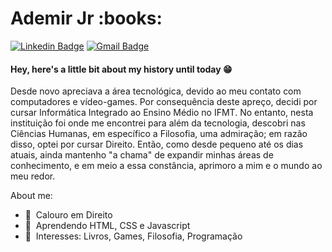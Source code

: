 <h1> Ademir Jr :books:</h1> 

[![Linkedin Badge](https://img.shields.io/badge/-Linkedin-blue?style=flat-square&logo=Linkedin&logoColor=white&link=https://www.linkedin.com/in/ademirjrsantana/)](https://www.linkedin.com/in/ademijrsantana/) 
[![Gmail Badge](https://img.shields.io/badge/-Gmail-c14438?style=flat-square&logo=Gmail&logoColor=white&link=mailto:ademirjrsantana@gmail.com)](ademirjrsantana@gmail.com)

<h4> Hey, here's a little bit about my history until today 😁 </h4>
<p> Desde novo apreciava a área tecnológica, devido ao meu contato com computadores e vídeo-games. Por consequência deste apreço, decidi por cursar Informática Integrado ao Ensino Médio no IFMT. No entanto, nesta instituição foi onde me encontrei para além da tecnologia, descobri nas Ciências Humanas, em específico a Filosofia, uma admiração; em razão disso, optei por cursar Direito. Então, como desde pequeno até os dias atuais, ainda mantenho "a chama" de expandir minhas áreas de conhecimento, e em meio a essa constância, aprimoro a mim e o mundo ao meu redor.  </p>

<p>About me:</p>
<ul>
  <li>📓 &nbsp;Calouro em Direito</li>
  <li>🚀 &nbsp;Aprendendo HTML, CSS e Javascript</li>
  <li>💬 &nbsp;Interesses: Livros, Games, Filosofia, Programação</li>
</ul>
